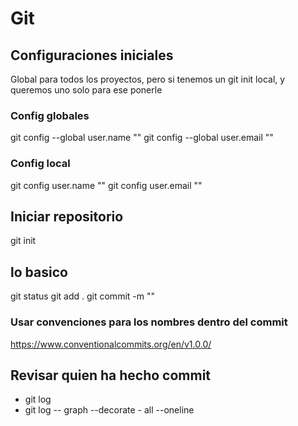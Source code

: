 # Git

## Configuraciones iniciales
Global para todos los proyectos, pero si tenemos un git init local, y queremos uno solo para ese ponerle

### Config globales
git config --global user.name ""
git config --global user.email ""

### Config local
git config user.name ""
git config user.email ""

## Iniciar repositorio
git init

## lo basico
git status
git add .
git commit -m ""

### Usar convenciones para los nombres dentro del commit
https://www.conventionalcommits.org/en/v1.0.0/

## Revisar quien ha hecho commit
- git log
- git log -- graph --decorate - all  --oneline 



